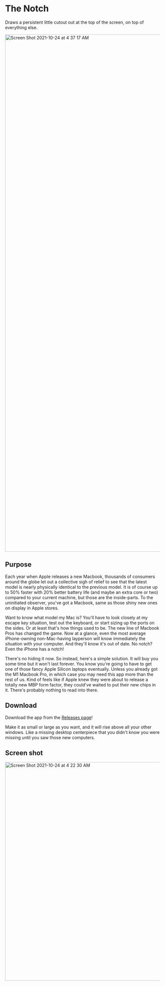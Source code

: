 # The Notch
Draws a persistent little cutout out at the top of the screen, on top of everything else.

<img width="1677" alt="Screen Shot 2021-10-24 at 4 37 17 AM" src="https://user-images.githubusercontent.com/2467473/138586634-cfe033a3-5c4d-4c68-bb50-a7aa6d3f7122.png">

## Purpose
Each year when Apple releases a new Macbook, thousands of consumers around the globe let out a collective sigh of relief to see that the latest model is nearly physically identical to the previous model. It is of course up to 50% faster with 20% better battery life (and maybe an extra core or two) compared to your current machine, but those are the inside-parts. To the uninitiated observer, you've got a Macbook, same as those shiny new ones on display in Apple stores.

Want to know what model my Mac is? You'll have to look closely at my escape key situation, test out the keyboard, or start sizing up the ports on the sides. Or at least that's how things used to be. The new line of Macbook Pros has changed the game. Now at a glance, even the most average iPhone-owning non-Mac-having layperson will know immediately the situation with your computer. And they'll know it's out of date. No notch? Even the iPhone has a notch!

There's no hiding it now. So instead, here's a simple solution. It will buy you some time but it won't last forever. You know you're going to have to get one of those fancy Apple Silicon laptops eventually. Unless you already got the M1 Macbook Pro, in which case you may need this app more than the rest of us. Kind of feels like if Apple knew they were about to release a totally new MBP form factor, they could've waited to put their new chips in it. There's probably nothing to read into there.

## Download
Download the app from the [Releases page](https://github.com/vgmoose/The-Notch/releases)!

Make it as small or large as you want, and it will rise above all your other windows. Like a missing desktop centerpiece that you didn't know you were missing until you saw those new computers.

## Screen shot
<img width="709" alt="Screen Shot 2021-10-24 at 4 22 30 AM" src="https://user-images.githubusercontent.com/2467473/138586380-cef3aaf2-958a-4a12-a45a-7935a80d4e70.png">
